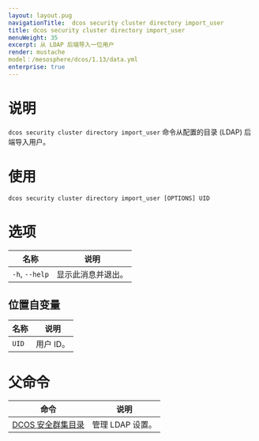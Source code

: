 ```yaml
---
layout: layout.pug
navigationTitle:  dcos security cluster directory import_user
title: dcos security cluster directory import_user
menuWeight: 35
excerpt: 从 LDAP 后端导入一位用户
render: mustache
model：/mesosphere/dcos/1.13/data.yml
enterprise: true
---
```

# 说明

`dcos security cluster directory import_user` 命令从配置的目录 (LDAP) 后端导入用户。


# 使用

```
dcos security cluster directory import_user [OPTIONS] UID
```


# 选项

| 名称 | 说明 |
|----------|---------|
| `-h`, `--help`| 显示此消息并退出。|

## 位置自变量

| 名称 | 说明 |
|--------|-------------------|
| `UID` | 用户 ID。 |

# 父命令

| 命令 | 说明 |
|---------|-------------|
| [DCOS 安全群集目录](/mesosphere/dcos/1.13/cli/command-reference/dcos-security/dcos-security-cluster/dcos-security-cluster-directory/) | 管理 LDAP 设置。 |
